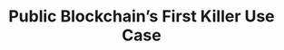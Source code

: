 ---
layout: "post"
title: "Public Blockchain’s First Killer Use Case"
lead: "For a few years people have been speculating whether public blockchains might become platforms of choice for money and payments. Although some payment use cases and solutions have emerged, especially around FX, public blockchain technology is often dismissed due to scalability issues, obvious lack of regulation, and a lack of general public adoption — in other words, it was still missing the killer use case."
image: "default.jpg"
category: "Blog"
link:
  type: "external"
  source: "medium"
  url: "https://medium.com/@AppBlockchain_/public-blockchains-first-killer-use-case-9dcc27c62207"
---